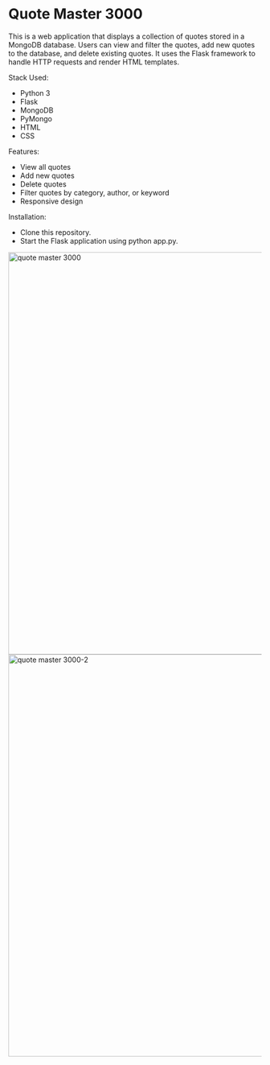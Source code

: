 # Quote Master 3000
This  is a web application that displays a collection of quotes stored in a MongoDB database. Users can view and filter the quotes, add new quotes to the database, and delete existing quotes. It uses the Flask framework to handle HTTP requests and render HTML templates.

Stack Used:
- Python 3
- Flask
- MongoDB
- PyMongo
- HTML
- CSS

Features:
- View all quotes
- Add new quotes
- Delete quotes
- Filter quotes by category, author, or keyword
- Responsive design

Installation:
- Clone this repository.
- Start the Flask application using python app.py.

<img width="800" alt="quote master 3000" src="https://user-images.githubusercontent.com/34040500/230709086-a2af908f-6e00-44ae-8222-b270a2e8681d.png">
<img width="800" alt="quote master 3000-2" src="https://user-images.githubusercontent.com/34040500/230709095-db571afe-b8c9-4dd1-871e-05aec0e50976.png">

